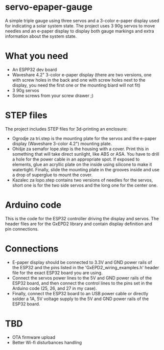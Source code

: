 # servo-epaper-gauge
A simple triple gauge using three servos and a 3-color e-paper display used for indicating a solar system state.
The project uses 3 90g servos to move needles and an e-paper display to display both gauge markings and extra information about the system state.

# What you need
- An ESPP32 dev board
- Waveshare 4.2" 3-color e-paper display (there are two versions, one with screw holes in the back and one with screw holes next to the display, you need the first one or the mounting biard will not fit)
- 3 90g servos
- Some screws from your screw drawer ;)

# STEP files
The project includes STEP files for 3d-printing an enclosure:
- Ogrodje za tri.step is the mounting plate for the servos and the e-paper display (Waveshare 3-color 4.2") mounting plate.
- Ohišje za semafor lope.step is the housing with a cover. Print this in something that will take direct sunlight, like ABS or ASA. You have to drill a hole for the power cable in an appropriate spot. If exposed to elements, glue an acryllic plate on the inside using silicone to make it watertight. Finally, slide the mounting plate in the grooves inside and use a drop of superglue to mount the cover.
- Kazalec za lopo.step contains two versions of needles for the servos, short one is for the two side servos and the long one for the center one.

# Arduino code
This is the code for the ESP32 controller driving the display and servos. The header files are for the GxEPD2 library and contain display definition and pin connections.

# Connections
- E-paper display should be connected to 3.3V and GND power rails of the ESP32 and the pins listed in the 'GxEPD2_wiring_examples.h' header file for the exact ESP32 board you are using.
- Connect the servos power lines to the 5V and GND power rails of the ESP32 board, and then connect the control lines to the pins set in the Arduino code (25, 26, and 27 in my case).
- Finally, connect the ESP32 board to an USB power cable or directly solder a 1A, 5V voltage supply to the 5V and GND power rails of the ESP32 board.

# TBD
- OTA firmware upload
- Better Wi-fi disturbances handling
